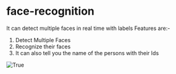 # face-recognition
It can detect multiple faces in real time with labels
Features are:-
1. Detect Multiple Faces
2. Recognize their faces
3. It can also tell you the name of the persons with their Ids

![True](https://user-images.githubusercontent.com/44479743/89016760-e3194400-d336-11ea-8bea-bf5d71b4c997.jpg)

